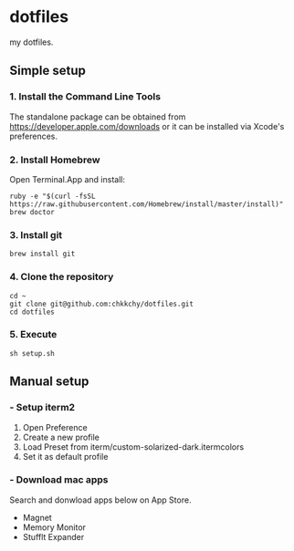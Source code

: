 
# dotfiles
my dotfiles.

## Simple setup
### 1. Install the Command Line Tools
The standalone package can be obtained from <https://developer.apple.com/downloads> or it can be installed via Xcode's preferences.

### 2. Install Homebrew
Open Terminal.App and install:

```
ruby -e "$(curl -fsSL https://raw.githubusercontent.com/Homebrew/install/master/install)"
brew doctor
```

### 3. Install git
```
brew install git
```
### 4. Clone the repository
```
cd ~
git clone git@github.com:chkkchy/dotfiles.git
cd dotfiles
```

### 5. Execute
```
sh setup.sh
```

## Manual setup
### - Setup iterm2
1. Open Preference
2. Create a new profile
3. Load Preset from iterm/custom-solarized-dark.itermcolors
4. Set it as default profile

### - Download mac apps
Search and donwload apps below on App Store.

- Magnet
- Memory Monitor
- Stufflt Expander
